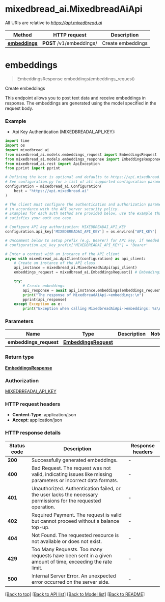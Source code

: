# mixedbread_ai.MixedbreadAiApi

All URIs are relative to *https://api.mixedbread.ai*

Method | HTTP request | Description
------------- | ------------- | -------------
[**embeddings**](MixedbreadAiApi.md#embeddings) | **POST** /v1/embeddings/ | Create embeddings


# **embeddings**
> EmbeddingsResponse embeddings(embeddings_request)

Create embeddings

This endpoint allows you to post text data and receive embeddings in response. The embeddings are generated using the model specified in the request body.

### Example

* Api Key Authentication (MIXEDBREADAI_API_KEY):

```python
import time
import os
import mixedbread_ai
from mixedbread_ai.models.embeddings_request import EmbeddingsRequest
from mixedbread_ai.models.embeddings_response import EmbeddingsResponse
from mixedbread_ai.rest import ApiException
from pprint import pprint

# Defining the host is optional and defaults to https://api.mixedbread.ai
# See configuration.py for a list of all supported configuration parameters.
configuration = mixedbread_ai.Configuration(
    host = "https://api.mixedbread.ai"
)

# The client must configure the authentication and authorization parameters
# in accordance with the API server security policy.
# Examples for each auth method are provided below, use the example that
# satisfies your auth use case.

# Configure API key authorization: MIXEDBREADAI_API_KEY
configuration.api_key['MIXEDBREADAI_API_KEY'] = os.environ["API_KEY"]

# Uncomment below to setup prefix (e.g. Bearer) for API key, if needed
# configuration.api_key_prefix['MIXEDBREADAI_API_KEY'] = 'Bearer'

# Enter a context with an instance of the API client
async with mixedbread_ai.ApiClient(configuration) as api_client:
    # Create an instance of the API class
    api_instance = mixedbread_ai.MixedbreadAiApi(api_client)
    embeddings_request = mixedbread_ai.EmbeddingsRequest() # EmbeddingsRequest | 

    try:
        # Create embeddings
        api_response = await api_instance.embeddings(embeddings_request)
        print("The response of MixedbreadAiApi->embeddings:\n")
        pprint(api_response)
    except Exception as e:
        print("Exception when calling MixedbreadAiApi->embeddings: %s\n" % e)
```



### Parameters


Name | Type | Description  | Notes
------------- | ------------- | ------------- | -------------
 **embeddings_request** | [**EmbeddingsRequest**](EmbeddingsRequest.md)|  | 

### Return type

[**EmbeddingsResponse**](EmbeddingsResponse.md)

### Authorization

[MIXEDBREADAI_API_KEY](../README.md#MIXEDBREADAI_API_KEY)

### HTTP request headers

 - **Content-Type**: application/json
 - **Accept**: application/json

### HTTP response details

| Status code | Description | Response headers |
|-------------|-------------|------------------|
**200** | Successfully generated embeddings. |  -  |
**400** | Bad Request. The request was not valid, indicating issues like missing parameters or incorrect data formats. |  -  |
**401** | Unauthorized. Authentication failed, or the user lacks the necessary permissions for the requested operation. |  -  |
**402** | Required Payment. The request is valid but cannot proceed without a balance top-up. |  -  |
**404** | Not Found. The requested resource is not available or does not exist. |  -  |
**429** | Too Many Requests. Too many requests have been sent in a given amount of time, exceeding the rate limit. |  -  |
**500** | Internal Server Error. An unexpected error occurred on the server side. |  -  |

[[Back to top]](#) [[Back to API list]](../README.md#documentation-for-api-endpoints) [[Back to Model list]](../README.md#documentation-for-models) [[Back to README]](../README.md)

